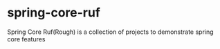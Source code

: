 # spring-core-ruf
Spring Core Ruf(Rough) is a collection of projects to demonstrate spring core features
